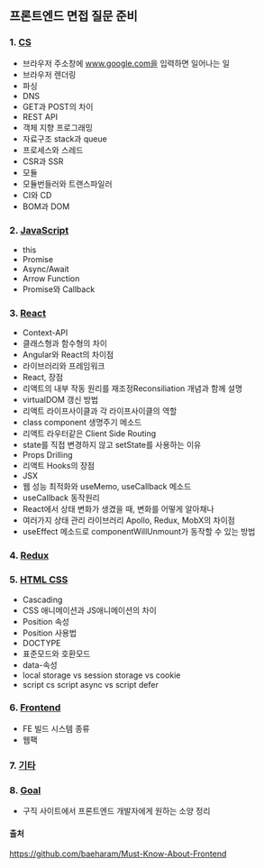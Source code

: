 ## 프론트엔드 면접 질문 준비

### 1. [CS](cs.md)
- 브라우저 주소창에 www.google.com을 입력하면 일어나는 일
- 브라우저 렌더링
- 파싱
- DNS
- GET과 POST의 차이
- REST API
- 객체 지향 프로그래밍
- 자료구조 stack과 queue
- 프로세스와 스레드
- CSR과 SSR
- 모듈
- 모듈번들러와 트랜스파일러
- CI와 CD
- BOM과 DOM

### 2. [JavaScript](javascript.md)
- this
- Promise
- Async/Await
- Arrow Function
- Promise와 Callback

### 3. [React](react.md)
- Context-API
- 클래스형과 함수형의 차이
- Angular와 React의 차이점
- 라이브러리와 프레임워크
- React, 장점
- 리액트의 내부 작동 원리를 재조정Reconsiliation 개념과 함께 설명
- virtualDOM 갱신 방법
- 리액트 라이프사이클과 각 라이프사이클의 역할
- class component 생명주기 메소드
- 리액트 라우터같은 Client Side Routing
- state를 직접 변경하지 않고 setState를 사용하는 이유
- Props Drilling
- 리액트 Hooks의 장점
- JSX
- 웹 성능 최적화와 useMemo, useCallback 메소드
- useCallback 동작원리
- React에서 상태 변화가 생겼을 때, 변화를 어떻게 알아채나
- 여러가지 상태 관리 라이브러리 Apollo, Redux, MobX의 차이점
- useEffect 메소드로 componentWillUnmount가 동작할 수 있는 방법

### 4. [Redux](redux.md)

### 5. [HTML CSS](html-css.md)
- Cascading
- CSS 애니메이션과 JS애니메이션의 차이
- Position 속성
- Position 사용법
- DOCTYPE
- 표준모드와 호환모드
- data-속성
- local storage vs session storage vs cookie
- script cs script async vs script defer

### 6. [Frontend](frontend.md)
- FE 빌드 시스템 종류
- 웹팩

### 7. [기타](etc.md)

### 8. [Goal](goal.md)
- 구직 사이트에서 프론트엔드 개발자에게 원하는 소양 정리



#### 출처
https://github.com/baeharam/Must-Know-About-Frontend
